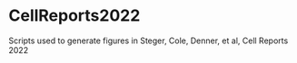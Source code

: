 # CellReports2022
Scripts used to generate figures in Steger, Cole, Denner, et al, Cell Reports 2022
